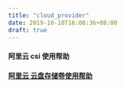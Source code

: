 ```yaml
---
title: "cloud_provider"
date: 2019-10-18T16:08:36+08:00
draft: true
---
```


#### 阿里云 csi 使用帮助



#### [阿里云 云盘存储卷使用帮助](https://www.alibabacloud.com/help/zh/doc-detail/86612.htm?spm=a2c63.p38356.b99.148.629f294aBUmR55)
